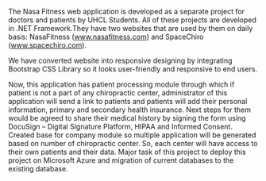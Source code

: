 The Nasa Fitness web application is developed as a separate project for doctors and patients by UHCL Students.
All of these projects are developed in .NET Framework.They have two websites that are used by them on daily basis: NasaFitness (www.nasafitness.com) and SpaceChiro (www.spacechiro.com).

We have converted website into responsive designing by integrating Bootstrap CSS Library so it looks user-friendly and responsive to end users.

Now, this application has patient processing module through which if patient is not a part of any chiropractic center, administrator of this application will send a link to patients and patients will add their personal information, primary and secondary health insurance. 
Next steps for them would be agreed to share their medical history by signing the form using DocuSign – Digital Signature Platform, HIPAA and Informed Consent. 
Created base for company module so multiple application will be generated based on number of chiropractic center.
So, each center will have access to their own patients and their data.
Major task of this project to deploy this project on Microsoft Azure and migration of current databases to the existing database.
